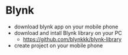 # Blynk
* download blynk app on your mobile phone
* download and intall Blynk library on your PC
  - https://github.com/blynkkk/blynk-library
* create project on your mobile phone
